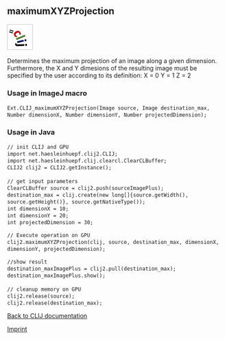 ## maximumXYZProjection
![Image](images/mini_clij1_logo.png)

Determines the maximum projection of an image along a given dimension. Furthermore, the X and Y
 dimesions of the resulting image must be specified by the user according to its definition:
X = 0
Y = 1
Z = 2


### Usage in ImageJ macro
```
Ext.CLIJ_maximumXYZProjection(Image source, Image destination_max, Number dimensionX, Number dimensionY, Number projectedDimension);
```


### Usage in Java
```
// init CLIJ and GPU
import net.haesleinhuepf.clij2.CLIJ;
import net.haesleinhuepf.clij.clearcl.ClearCLBuffer;
CLIJ2 clij2 = CLIJ2.getInstance();

// get input parameters
ClearCLBuffer source = clij2.push(sourceImagePlus);
destination_max = clij.create(new long[]{source.getWidth(), source.getHeight()}, source.getNativeType());
int dimensionX = 10;
int dimensionY = 20;
int projectedDimension = 30;
```

```
// Execute operation on GPU
clij2.maximumXYZProjection(clij, source, destination_max, dimensionX, dimensionY, projectedDimension);
```

```
//show result
destination_maxImagePlus = clij2.pull(destination_max);
destination_maxImagePlus.show();

// cleanup memory on GPU
clij2.release(source);
clij2.release(destination_max);
```


[Back to CLIJ documentation](https://clij.github.io/)

[Imprint](https://clij.github.io/imprint)
